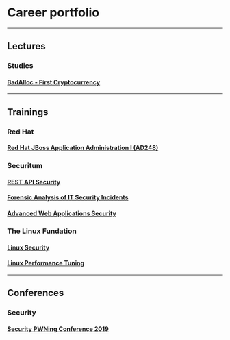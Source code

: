 # Career portfolio

---
## Lectures

### Studies

#### [BadAlloc - First Cryptocurrency](./assets/lectures/badalloc/first-cryptocurrency.pdf)

---
## Trainings

### Red Hat

#### [Red Hat JBoss Application Administration I (AD248)](assets/redhat/jb248.pdf)

### Securitum

#### [REST API Security](./assets/securitum/resp-api-security.pdf)
#### [Forensic Analysis of IT Security Incidents](./assets/securitum/forensic-analysis-of-it-security-incidents.pdf)
#### [Advanced Web Applications Security](./assets/securitum/advanced-web-applications-security.pdf)

### The Linux Fundation

#### [Linux Security](./assets/the-linux-fundation/lfs416.pdf)
#### [Linux Performance Tuning](./assets/the-linux-fundation/lfs426.pdf)

---
## Conferences

### Security

#### [Security PWNing Conference 2019](./assets/conferences/security-pwding-2019.pdf)